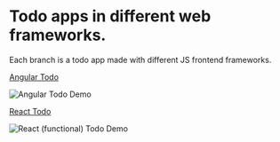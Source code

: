 # Todo apps in different web frameworks. 

Each branch is a todo app made with different JS frontend frameworks.

[Angular Todo](https://todo-in-angular-demo.netlify.app/)

![Angular Todo Demo](https://github.com/Ymirke/todo-app-in-web-frameworks/blob/Angular/angular.gif)

[React Todo](https://react-functional-components.netlify.app/)

![React (functional) Todo Demo](https://github.com/Ymirke/todo-app-in-web-frameworks/blob/React-Functional-Components/react-functional.gif)
